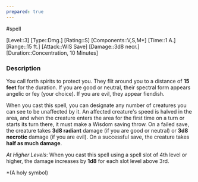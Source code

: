 ```yaml
---
prepared: true
---
```

#spell

[Level::3]
[Type::Dmg.]
[Rating::S]
[Components::V,S,M*]
[Time::1 A.]
[Range::15 ft.]
[Attack::WIS Save]
[Damage::3d8 necr.]
[Duration::Concentration, 10 Minutes]
### Description

You call forth spirits to protect you. They flit around you to a distance of **15 feet** for the duration. If you are good or neutral, their spectral form appears angelic or fey (your choice). If you are evil, they appear fiendish.

When you cast this spell, you can designate any number of creatures you can see to be unaffected by it. An affected creature's speed is halved in the area, and when the creature enters the area for the first time on a turn or starts its turn there, it must make a Wisdom saving throw. On a failed save, the creature takes **3d8 radiant** damage (if you are good or neutral) or **3d8 necrotic** damage (if you are evil). On a successful save, the creature takes **half as much damage**.

*At Higher Levels*: When you cast this spell using a spell slot of 4th level or higher, the damage increases by **1d8** for each slot level above 3rd.

\*(A holy symbol)